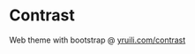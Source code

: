 # Contrast

Web theme with bootstrap @ <a href="http://yruili.com/contrast/">yruili.com/contrast</a>
